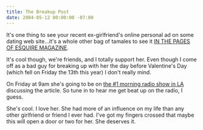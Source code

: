 ```yaml
---
title: The Breakup Post
date: 2004-05-12 00:00:00 -07:00
---
```


<p>
It's one thing to see your recent ex-girlfriend's online personal ad on some dating web site...it's a whole other bag of tamales to see it <a href="http://www.esquire.com/brutal/profile.html?single=7">IN THE PAGES OF ESQUIRE MAGAZINE</a>.
</p>
<p>
It's cool though, we're friends, and I totally support her. Even though I come off as a bad guy for breaking up with her the day before Valentine's Day (which fell on Friday the 13th this year) I don't really mind.
</p>
<p>
On Friday at 9am she's going to be on <a href="http://www.kroq.com/">the #1 morning radio show in LA</a> discussing the article. So tune in to hear me get beat up on the radio, I guess.
</p>
<p>
She's cool. I love her. She had more of an influence on my life than any other girlfriend or friend I ever had. I've got my fingers crossed that maybe this will open a door or two for her. She deserves it.
</p>
